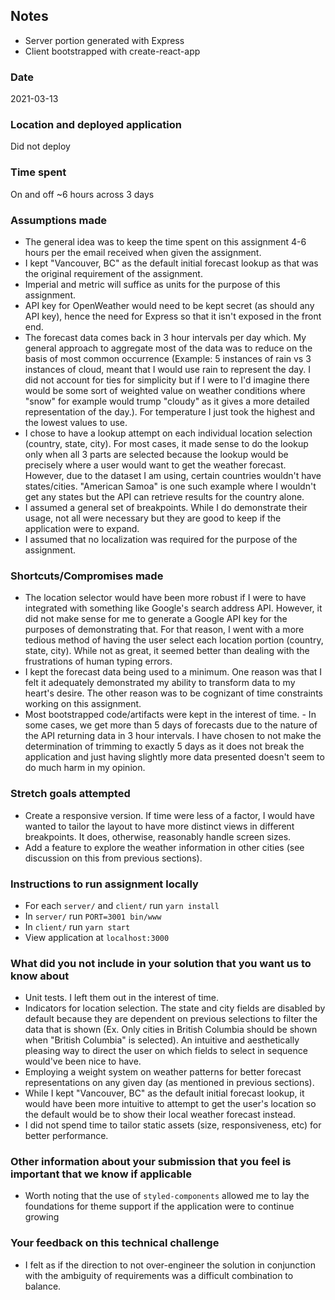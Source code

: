 ## Notes
- Server portion generated with Express
- Client bootstrapped with create-react-app

### Date
2021-03-13

### Location and deployed application
Did not deploy

### Time spent
On and off ~6 hours  across 3 days

### Assumptions made
- The general idea was to keep the time spent on this assignment 4-6 hours per the email received when given the assignment.
- I kept "Vancouver, BC" as the default initial forecast lookup as that was the original requirement of the assignment.
- Imperial and metric will suffice as units for the purpose of this assignment.
- API key for OpenWeather would need to be kept secret (as should any API key), hence the need for Express so that it isn't exposed in the front end.
- The forecast data comes back in 3 hour intervals per day which. My general approach to aggregate most of the data was to reduce on the basis of most common occurrence (Example: 5 instances of rain vs 3 instances of cloud, meant that I would use rain to represent the day. I did not account for ties for simplicity but if I were to I'd imagine there would be some sort of weighted value on weather conditions where "snow" for example would trump "cloudy" as it gives a more detailed representation of the day.). For temperature I just took the highest and the lowest values to use.
- I chose to have a lookup attempt on each individual location selection (country, state, city). For most cases, it made sense to do the lookup only when all 3 parts are selected because the lookup would be precisely where a user would want to get the weather forecast. However, due to the dataset I am using, certain countries wouldn't have states/cities. "American Samoa" is one such example where I wouldn't get any states but the API can retrieve results for the country alone.
- I assumed a general set of breakpoints. While I do demonstrate their usage, not all were necessary but they are good to keep if the application were to expand.
- I assumed that no localization was required for the purpose of the assignment.

### Shortcuts/Compromises made
- The location selector would have been more robust if I were to have integrated with something like Google's search address API. However, it did not make sense for me to generate a Google API key for the purposes of demonstrating that. For that reason, I went with a more tedious method of having the user select each location portion (country, state, city). While not as great, it seemed better than dealing with the frustrations of human typing errors.
- I kept the forecast data being used to a minimum. One reason was that I felt it adequately demonstrated my ability to transform data to my heart's desire. The other reason was to be cognizant of time constraints working on this assignment.
- Most bootstrapped code/artifacts were kept in the interest of time. - In some cases, we get more than 5 days of forecasts due to the nature of the API returning data in 3 hour intervals. I have chosen to not make the determination of trimming to exactly 5 days as it does not break the application and just having slightly more data presented doesn't seem to do much harm in my opinion.

### Stretch goals attempted
- Create a responsive version. If time were less of a factor, I would have wanted to tailor the layout to have more distinct views in different breakpoints. It does, otherwise, reasonably handle screen sizes.
- Add a feature to explore the weather information in other cities (see discussion on this from previous sections).

### Instructions to run assignment locally
- For each `server/` and `client/` run `yarn install`
- In `server/` run `PORT=3001 bin/www`
- In `client/` run `yarn start`
- View application at `localhost:3000`

### What did you not include in your solution that you want us to know about
- Unit tests. I left them out in the interest of time.
- Indicators for location selection. The state and city fields are disabled by default because they are dependent on previous selections to filter the data that is shown (Ex. Only cities in British Columbia should be shown when "British Columbia" is selected). An intuitive and aesthetically pleasing way to direct the user on which fields to select in sequence would've been nice to have.
- Employing a weight system on weather patterns for better forecast representations on any given day (as mentioned in previous sections).
- While I kept "Vancouver, BC" as the default initial forecast lookup, it would have been more intuitive to attempt to get the user's location so the default would be to show their local weather forecast instead.
- I did not spend time to tailor static assets (size, responsiveness, etc) for better performance.

### Other information about your submission that you feel is important that we know if applicable
- Worth noting that the use of `styled-components` allowed me to lay the foundations for theme support if the application were to continue growing


### Your feedback on this technical challenge
- I felt as if the direction to not over-engineer the solution in conjunction with the ambiguity of requirements was a difficult combination to balance.